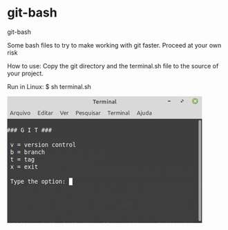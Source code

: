 # git-bash
git-bash

Some bash files to try to make working with git faster. Proceed at your own risk

How to use:
Copy the git directory and the terminal.sh file to the source of your project.

Run in Linux:
$ sh terminal.sh

![Screenshot](image.png)


